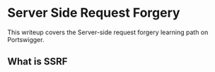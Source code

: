 # Server Side Request Forgery

This writeup covers the Server-side request forgery learning path on Portswigger.

## What is SSRF

